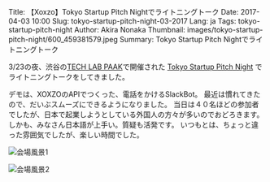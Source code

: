 Title: 【Xoxzo】Tokyo Startup Pitch Nightでライトニングトーク
Date: 2017-04-03 10:00
Slug: tokyo-startup-pitch-night-03-2017
Lang: ja
Tags: tokyo-startup-pitch-night
Author: Akira Nonaka
Thumbnail: images/tokyo-startup-pitch-night/600_459381579.jpeg
Summary: Tokyo Startup Pitch Nightでライトニングトーク

3/23の夜、渋谷の[TECH LAB PAAK](http://techlabpaak.com)で開催された 
[Tokyo Startup Pitch Night](https://www.meetup.com/ja-JP/Tokyo-Startup-Engineering/events/238048528/)
でライトニングトークをしてきました。

デモは、XOXZOのAPIでつくった、電話をかけるSlackBot。
最近は慣れてきたので、だいぶスムーズにできるようになりました。
当日は４０名ほどの参加者でしたが、日本で起業しようとしている外国人の方々が多いのでおどろきます。
しかも、みなさん日本語が上手い。質疑も活発です。
いつもとは、ちょっと違った雰囲気でしたが、楽しい時間でした。

![会場風景1]({filename}/images/tokyo-startup-pitch-night/600_459381579.jpeg)

![会場風景2]({filename}/images/tokyo-startup-pitch-night/600_459381584.jpeg)